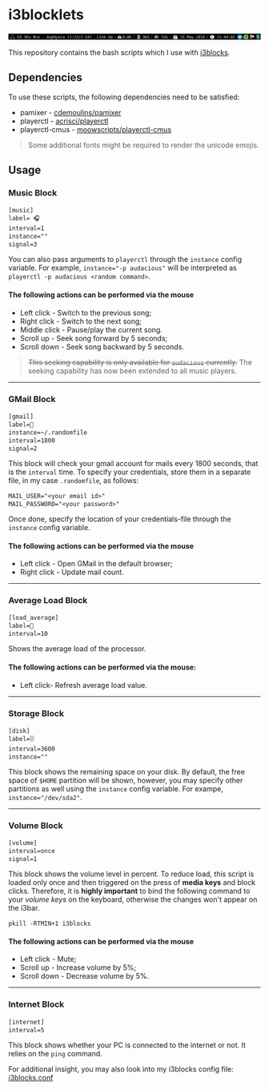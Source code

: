# i3blocklets
![Demo](/scrot.jpeg)

This repository contains the bash scripts which I use with [i3blocks](https://github.com/vivien/i3blocks).

## Dependencies
To use these scripts, the following dependencies need to be satisfied:
* pamixer - [cdemoulins/pamixer](https://github.com/cdemoulins/pamixer)
* playerctl - [acrisci/playerctl](https://github.com/acrisci/playerctl)
* playerctl-cmus - [moowscripts/playerctl-cmus](https://github.com/mooow/mooowscripts/blob/master/uscripts/playerctl-cmus)

> Some additional fonts might be required to render the unicode emojis.

## Usage
### Music Block
```
[music]
label= 🎧
interval=1
instance=""
signal=3
```
You can also pass arguments to `playerctl` through the `instance` config variable. For example, `instance="-p audacious"` will be interpreted as `playerctl -p audacious <random command>`.

#### The following actions can be performed via the mouse
* Left click - Switch to the previous song;
* Right click - Switch to the next song;
* Middle click - Pause/play the current song.
* Scroll up - Seek song forward by 5 seconds;
* Scroll down - Seek song backward by 5 seconds.

>~~This seeking capability is only available for `audacious` currently.~~
The seeking capability has now been extended to all music players.

---

### GMail Block
```
[gmail]
label=📧
instance=~/.randomfile
interval=1800
signal=2
```
This block will check your gmail account for mails every 1800 seconds, that is the `interval` time. 
To specify your credentials, store them in a separate file, in my case `.randomfile`, as follows:
```
MAIL_USER="<your email id>"
MAIL_PASSWORD="<your password>"
```
Once done, specify the location of your credentials-file through the `instance` config variable.

#### The following actions can be performed via the mouse
* Left click - Open GMail in the default browser;
* Right click - Update mail count.

---

### Average Load Block
```
[load_average]
label=
interval=10
```
Shows the average load of the processor.

#### The following actions can be performed via the mouse:
* Left click- Refresh average load value.

---

### Storage Block
```
[disk]
label=🗄
interval=3600
instance=""
```
This block shows the remaining space on your disk. By default, the free space of `$HOME` partition will be shown, however, you may specify other partitions as well using the `instance` config variable. For exampe, `instance="/dev/sda2"`.

---

### Volume Block
```
[volume]
interval=once
signal=1
```
This block shows the volume level in percent. To reduce load, this script is loaded only once and then triggered on the press of **media keys** and block clicks. Therefore, it is **highly important** to bind the following command to your *volume keys* on the keyboard, otherwise the changes won't appear on the i3bar.
```
pkill -RTMIN+1 i3blocks
```
#### The following actions can be performed via the mouse
* Left click - Mute;
* Scroll up - Increase volume by 5%;
* Scroll down - Decrease volume by 5%.

---

### Internet Block
```
[internet]
interval=5
```
This block shows whether your PC is connected to the internet or not. It relies on the `ping` command.

For additional insight, you may also look into my i3blocks config file: [i3blocks.conf](https://github.com/UtkarshVerma/dotfiles/blob/master/i3/i3blocks.conf)